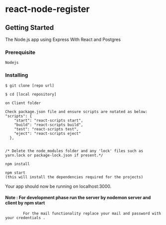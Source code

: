 # react-node-register

## Getting Started

The  Node.js app using Express With React and Postgres 


### Prerequisite
```
Nodejs 
```
### Installing

```
$ git clone [repo url]

$ cd [local repository]

on Client folder

Check package.json file and ensure scripts are notated as below:
"scripts": {
    "start": "react-scripts start",
    "build": "react-scripts build",
    "test": "react-scripts test",
    "eject": "react-scripts eject"
  },


/* Delete the node_modules folder and any 'lock' files such as 
yarn.lock or package-lock.json if present.*/

npm install

npm start
(this will install the dependencies required for the projects)
```

Your app should now be running on localhost:3000.

#### Note : For development phase run the server by nodemon server  and client by npm start 
            For the mail functionality replace your mail and password with your credentials .


